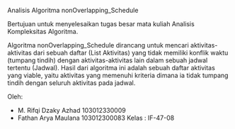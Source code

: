 Analisis Algoritma nonOverlapping_Schedule

Bertujuan untuk menyelesaikan tugas besar mata kuliah Analisis Kompleksitas Algoritma.

Algoritma nonOverlapping_Schedule dirancang untuk mencari aktivitas-aktivitas dari sebuah daftar (List Aktivitas) yang tidak memiliki konflik waktu (tumpang tindih) dengan aktivitas-aktivitas lain dalam sebuah jadwal tertentu (Jadwal). Hasil dari algoritma ini adalah sebuah daftar aktivitas yang viable, yaitu aktivitas yang memenuhi kriteria dimana ia tidak tumpang tindih dengan seluruh aktivitas pada jadwal.

Oleh:
- M. Rifqi Dzaky Azhad	103012330009
- Fathan Arya Maulana	103012300083
Kelas  : IF-47-08
